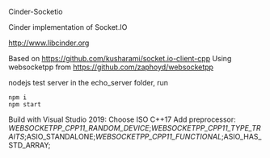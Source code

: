 Cinder-Socketio

Cinder implementation of Socket.IO

http://www.libcinder.org

Based on https://github.com/kusharami/socket.io-client-cpp
Using websocketpp from https://github.com/zaphoyd/websocketpp

nodejs test server in the echo_server folder, run 
```
npm i
npm start
```

Build with Visual Studio 2019:
Choose ISO C++17
Add preprocessor: _WEBSOCKETPP_CPP11_RANDOM_DEVICE_;_WEBSOCKETPP_CPP11_TYPE_TRAITS_;ASIO_STANDALONE;_WEBSOCKETPP_CPP11_FUNCTIONAL_;ASIO_HAS_STD_ARRAY;

